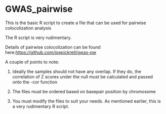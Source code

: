 # GWAS_pairwise

This is the basic R script to create a file that can be used for pairwise colocolization analysis

The R script is very rudimentary. 

Details of pairwise colocolization can be found here:https://github.com/joepickrell/gwas-pw

A couple of points to note:

1. Ideally the samples should not have any overlap. If they do, the correlation of Z scores under the null must be calculated and passed onto the -cor function

2. The files must be ordered based on basepair position by chromosome

3. You must modify the files to suit your needs. As mentioned earlier, this is a very rudimentary R script. 

